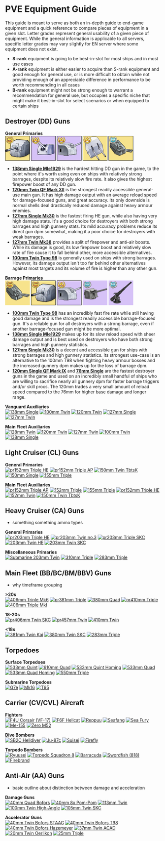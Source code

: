 # PVE Equipment Guide
This guide is meant to serve as both an in-depth guide to end-game equipment and a quick reference to compare pieces of equipment in a given slot. Letter grades represent general usability of a given piece of equipment. While the general information is applicable to all servers, specific letter grades may vary slightly for EN server where some equipment does not exist.
 - **S-rank** equipment is going to be best-in-slot for most ships and in most use cases
 - **A-rank** equipment is either easier to acquire than S-rank equipment and good enough for general use, or is more difficult to obtain while not providing enough of an appreciable difference in performance to be worth recommending in all cases
 - **B-rank** equipment might not be strong enough to warrant a recommendation for general use, but occupies a specific niche that might make it best-in-slot for select scenarios or when equipped to certain ships

## Destroyer (DD) Guns
**General Primaries** <br/>
[![138mm Single](/resources/138mm%20single%20gr_s.png)]()
[![120mm Twin](/resources/120mm%20twin%20gr_a.png)]()
[![127mm Single](/resources/127mm%20single%20gr_a.png)]()
[![127mm Twin](/resources/127mm%20twin%20gr_a.png)]()
[![100mm Twin](/resources/100mm%20twin%20gr_b.png)]()

 - **[138mm Single Mle1929]()** is the hardest hitting DD gun in the game, to the point where it's worth using even on ships with relatively strong barrages, despite its relatively slow fire rate. It also gives the highest firepower boost of any DD gun.
 - **[120mm Twin QF Mark XII]()** is the strongest readily accessible general-use main gun. It has high damage output with an average reload speed for damage-focused guns, and great accuracy. Its only downside is normal shells deal drastically reduced damage against heavy armour enemies.
 - **[127mm Single Mk30]()** is the fastest firing HE gun, while also having very high damage stats. It's a good choice for destroyers with both strong barrages and high gunnery stats. Its mild accuracy problems reduce its direct gun dpm somewhat, making it a poor choice for destroyers with weak barrages.
 - **[127mm Twin Mk38]()** provides a split of firepower and anti-air boosts. While its damage is good, its low firepower boost and relatively slow rate of fire cause it to fall behind other, more accessible alternatives.
 - **[100mm Twin Type 98]()** is generally used on ships with strong barrages. However, its damage output isn't too far behind other alternatives against most targets and its volume of fire is higher than any other gun.
 
 **Barrage Primaries** <br/>
 [![100mm Twin](/resources/100mm%20twin%20gr_s.png)]()
 [![138mm Single](/resources/138mm%20single%20gr_s.png)]()
 [![127mm Single](/resources/127mm%20single%20gr_a.png)]()
 [![120mm Single](/resources/120mm%20single%20gr_b.png)]()
 [![76mm Single](/resources/76mm%20single%20gr_b.png)]()
 
 - **[100mm Twin Type 98]()** has an incredibly fast fire rate while still having good damage and is the strongest readily accessible barrage-focused gun. It's a reliable gun for all destroyers with a strong barrage, even if another barrage-focused gun might be more optimal.
 - **[138mm Single Mle1929]()** makes up for its slow reload speed with sheer damage output and is best used on destroyers who have both strong barrages and high gunnery statistics.
 - **[127mm Single Mk30]()** is a decent and accessible gun for ships with strong barrages and high gunnery statistics. Its strongest use-case is an alternative to the 100mm T98 when fighting heavy armour bosses and the increased gunnery dpm makes up for the loss of barrage dpm.
 - **[120mm Single QF Mark IX]()** and **[76mm Single]()** are the fastest destroyer guns in the game and used on an incredibly small handful of ships who are willing to sacrifice nearly all gunnery dpm for faster barrage triggers and/or skill procs. The 120mm trades a very small amount of reload speed compared to the 76mm for higher base damage and longer range.
 
 **Vanguard Auxiliaries** <br/>
 [![138mm Single]()]()
 [![100mm Twin]()]()
 [![120mm Twin]()]()
 [![127mm Single]()]()
 [![127mm Twin]()]()
 
 **Main Fleet Auxiliaries** <br/>
 [![128mm Twin]()]()
 [![120mm Twin]()]()
 [![127mm Twin]()]()
 [![100mm Twin]()]()
 [![138mm Single]()]()
 
 ## Light Cruiser (CL) Guns
**General Primaries** <br/>
[![pr152mm Triple HE]()]()
[![pr152mm Triple AP]()]()
[![150mm Twin TbtsK]()]()
[![150mm Single]()]()
[![155mm Triple]()]()

**Main Fleet Auxiliaries** <br/>
[![pr152mm Triple AP]()]()
[![152mm Triple]()]()
[![155mm Triple]()]()
[![pr152mm Triple HE]()]()
[![152mm Twin]()]()
[![150mm Twin TbtsK]()]()

## Heavy Cruiser (CA) Guns
- something something ammo types

**General Primaries** <br/>
[![pr203mm Triple HE]()]()
[![pr203mm Twin no.3]()]()
[![pr203mm Triple SKC]()]()
[![203mm Twin HE]()]()
[![203mm Twin SKC]()]()

**Miscellaneous Primaries** <br/>
[![Submarine 203mm Twin]()]()
[![310mm Triple]()]()
[![283mm Triple]()]()

## Main Fleet (BB/BC/BM/BBV) Guns
 - why timeframe grouping

**>20s** <br/>
[![406mm Triple Mk6]()]()
[![pr381mm Triple]()]()
[![380mm Quad]()]()
[![pr410mm Triple]()]()
[![406mm Triple MkI]()]()

**18-20s** <br/>
[![pr406mm Twin SKC]()]()
[![pr457mm Twin]()]()
[![410mm Twin]()]()

**<18s** <br/>
[![381mm Twin Kai]()]()
[![380mm Twin SKC]()]()
[![283mm Triple]()]()

## Torpedoes

**Surface Torpedoes** <br/>
[![533mm Quint]()]()
[![610mm Quad]()]()
[![533mm Quint Homing]()]()
[![533mm Quad]()]()
[![533mm Quad Homing]()]()
[![550mm Triple]()]()

**Submarine Torpedoes** <br/>
[![G7e]()]()
[![Mk16]()]()
[![T95]()]()

## Carrier (CV/CVL) Aircraft

**Fighters** <br/>
[![F4U Corsair (VF-17)]()]()
[![F6F Hellcat]()]()
[![Reppuu]()]()
[![Seafang]()]()
[![Sea Fury]()]()
[![Me-155]()]()
[![Zero M52]()]()

**Dive Bombers** <br/>
[![SB2C Helldiver]()]()
[![Ju-87c]()]()
[![Suisei]()]()
[![Firefly]()]()

**Torpedo Bombers** <br/>
[![Ryuusei]()]()
[![Torpedo Squadron 8]()]()
[![Barracuda]()]()
[![Swordfish (818)]()]()
[![Firebrand]()]()

## Anti-Air (AA) Guns
 - basic outline about distinction between damage and acceleration

**Damage Guns** <br/>
[![40mm Quad Bofors]()]()
[![40mm 8x Pom-Pom]()]()
[![113mm Twin]()]()
[![100mm Twin High-Angle]()]()
[![105mm Twin SKC]()]()

**Accelerator Guns** <br/>
[![40mm Twin Bofors STAAG]()]()
[![40mm Twin Bofors T98]()]()
[![40mm Twin Bofors Hazemeyer]()]()
[![37mm Twin ACAD]()]()
[![20mm Twin Oerlikon]()]()
[![25mm Triple]()]()
